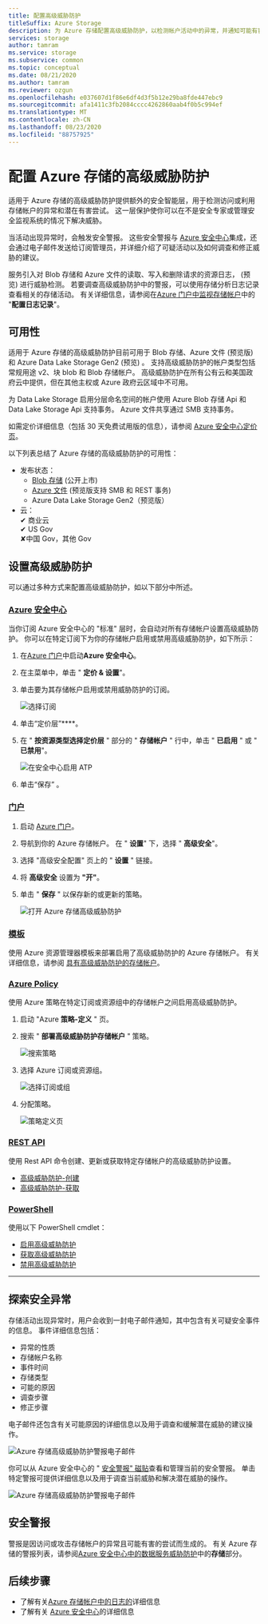 ```yaml
---
title: 配置高级威胁防护
titleSuffix: Azure Storage
description: 为 Azure 存储配置高级威胁防护，以检测帐户活动中的异常，并通知可能有害的访问帐户尝试。
services: storage
author: tamram
ms.service: storage
ms.subservice: common
ms.topic: conceptual
ms.date: 08/21/2020
ms.author: tamram
ms.reviewer: ozgun
ms.openlocfilehash: e037607d1f86e6df4d3f5b12e29ba8fde447ebc9
ms.sourcegitcommit: afa1411c3fb2084cccc4262860aab4f0b5c994ef
ms.translationtype: MT
ms.contentlocale: zh-CN
ms.lasthandoff: 08/23/2020
ms.locfileid: "88757925"
---
```

# <a name="configure-advanced-threat-protection-for-azure-storage"></a>配置 Azure 存储的高级威胁防护

适用于 Azure 存储的高级威胁防护提供额外的安全智能层，用于检测访问或利用存储帐户的异常和潜在有害尝试。 这一层保护使你可以在不是安全专家或管理安全监视系统的情况下解决威胁。

当活动出现异常时，会触发安全警报。 这些安全警报与 [Azure 安全中心](https://azure.microsoft.com/services/security-center/)集成，还会通过电子邮件发送给订阅管理员，并详细介绍了可疑活动以及如何调查和修正威胁的建议。

服务引入对 Blob 存储和 Azure 文件的读取、写入和删除请求的资源日志， (预览) 进行威胁检测。 若要调查高级威胁防护中的警报，可以使用存储分析日志记录查看相关的存储活动。 有关详细信息，请参阅在[Azure 门户中监视存储帐户](storage-monitor-storage-account.md#configure-logging)中的 "**配置日志记录**"。

## <a name="availability"></a>可用性

适用于 Azure 存储的高级威胁防护目前可用于 Blob 存储、Azure 文件 (预览版) 和 Azure Data Lake Storage Gen2 (预览) 。 支持高级威胁防护的帐户类型包括常规用途 v2、块 blob 和 Blob 存储帐户。 高级威胁防护在所有公有云和美国政府云中提供，但在其他主权或 Azure 政府云区域中不可用。

为 Data Lake Storage 启用分层命名空间的帐户使用 Azure Blob 存储 Api 和 Data Lake Storage Api 支持事务。 Azure 文件共享通过 SMB 支持事务。

如需定价详细信息（包括 30 天免费试用版的信息），请参阅 [Azure 安全中心定价页](https://azure.microsoft.com/pricing/details/security-center/)。

以下列表总结了 Azure 存储的高级威胁防护的可用性：

- 发布状态：
  - [Blob 存储](https://azure.microsoft.com/services/storage/blobs/) (公开上市) 
  - [Azure 文件](https://docs.microsoft.com/azure/storage/files/storage-files-introduction) (预览版支持 SMB 和 REST 事务) 
  - Azure Data Lake Storage Gen2（预览版）
- 云：<br>
    ✔ 商业云<br>
    ✔ US Gov<br>
    ✘中国 Gov，其他 Gov

## <a name="set-up-advanced-threat-protection"></a>设置高级威胁防护

可以通过多种方式来配置高级威胁防护，如以下部分中所述。

### <a name="azure-security-center"></a>[Azure 安全中心](#tab/azure-security-center)

当你订阅 Azure 安全中心的 "标准" 层时，会自动对所有存储帐户设置高级威胁防护。 你可以在特定订阅下为你的存储帐户启用或禁用高级威胁防护，如下所示：

1. 在[Azure 门户](https://portal.azure.com)中启动**Azure 安全中心**。
1. 在主菜单中，单击 " **定价 & 设置**"。
1. 单击要为其存储帐户启用或禁用威胁防护的订阅。

    ![选择订阅](./media/storage-advanced-threat-protection/storage-advanced-threat-protection-subscription.png)

1. 单击“定价层”****。
1. 在 " **按资源类型选择定价层** " 部分的 " **存储帐户** " 行中，单击 " **已启用** " 或 " **已禁用**"。

    ![在安全中心启用 ATP](./media/storage-advanced-threat-protection/storage-advanced-threat-protection-pricing2.png)
1. 单击“保存” 。

### <a name="portal"></a>[门户](#tab/azure-portal)

1. 启动 [Azure 门户](https://portal.azure.com/)。
1. 导航到你的 Azure 存储帐户。 在 " **设置**" 下，选择 " **高级安全**"。
1. 选择 "高级安全配置" 页上的 " **设置** " 链接。
1. 将 **高级安全** 设置为 **"开"**。
1. 单击 " **保存** " 以保存新的或更新的策略。

    ![打开 Azure 存储高级威胁防护](./media/storage-advanced-threat-protection/storage-advanced-threat-protection-turn-on.png)

### <a name="template"></a>[模板](#tab/template)

使用 Azure 资源管理器模板来部署启用了高级威胁防护的 Azure 存储帐户。 有关详细信息，请参阅 [具有高级威胁防护的存储帐户](https://azure.microsoft.com/resources/templates/201-storage-advanced-threat-protection-create/)。

### <a name="azure-policy"></a>[Azure Policy](#tab/azure-policy)

使用 Azure 策略在特定订阅或资源组中的存储帐户之间启用高级威胁防护。

1. 启动 "Azure **策略-定义** " 页。

1. 搜索 " **部署高级威胁防护存储帐户** " 策略。

     ![搜索策略](./media/storage-advanced-threat-protection/storage-atp-policy-definitions.png)

1. 选择 Azure 订阅或资源组。

    ![选择订阅或组](./media/storage-advanced-threat-protection/storage-atp-policy2.png)

1. 分配策略。

    ![策略定义页](./media/storage-advanced-threat-protection/storage-atp-policy1.png)

### <a name="rest-api"></a>[REST API](#tab/rest-api)

使用 Rest API 命令创建、更新或获取特定存储帐户的高级威胁防护设置。

* [高级威胁防护-创建](https://docs.microsoft.com/rest/api/securitycenter/advancedthreatprotection/create)
* [高级威胁防护-获取](https://docs.microsoft.com/rest/api/securitycenter/advancedthreatprotection/get)

### <a name="powershell"></a>[PowerShell](#tab/azure-powershell)

使用以下 PowerShell cmdlet：

* [启用高级威胁防护](https://docs.microsoft.com/powershell/module/az.security/enable-azsecurityadvancedthreatprotection)
* [获取高级威胁防护](https://docs.microsoft.com/powershell/module/az.security/get-azsecurityadvancedthreatprotection)
* [禁用高级威胁防护](https://docs.microsoft.com/powershell/module/az.security/disable-azsecurityadvancedthreatprotection)

---

## <a name="explore-security-anomalies"></a>探索安全异常

存储活动出现异常时，用户会收到一封电子邮件通知，其中包含有关可疑安全事件的信息。 事件详细信息包括：

* 异常的性质
* 存储帐户名称
* 事件时间
* 存储类型
* 可能的原因
* 调查步骤
* 修正步骤

电子邮件还包含有关可能原因的详细信息以及用于调查和缓解潜在威胁的建议操作。

![Azure 存储高级威胁防护警报电子邮件](./media/storage-advanced-threat-protection/storage-advanced-threat-protection-alert-email.png)

你可以从 Azure 安全中心的 " [安全警报" 磁贴](../../security-center/security-center-managing-and-responding-alerts.md)查看和管理当前的安全警报。 单击特定警报可提供详细信息以及用于调查当前威胁和解决潜在威胁的操作。

![Azure 存储高级威胁防护警报电子邮件](./media/storage-advanced-threat-protection/storage-advanced-threat-protection-alert.png)

## <a name="security-alerts"></a>安全警报

警报是因访问或攻击存储帐户的异常且可能有害的尝试而生成的。 有关 Azure 存储的警报列表，请参阅[Azure 安全中心中的数据服务威胁防护](https://docs.microsoft.com/azure/security-center/alerts-reference#alerts-azurestorage)中的**存储**部分。

## <a name="next-steps"></a>后续步骤

* 了解有关[Azure 存储帐户中的日志的](/rest/api/storageservices/About-Storage-Analytics-Logging)详细信息
* 了解有关 [Azure 安全中心](../../security-center/security-center-intro.md)的详细信息
